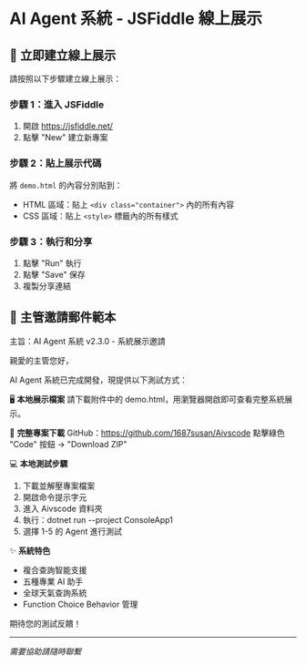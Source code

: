 # AI Agent 系統 - JSFiddle 線上展示

## 🚀 立即建立線上展示

請按照以下步驟建立線上展示：

### 步驟 1：進入 JSFiddle
1. 開啟 https://jsfiddle.net/
2. 點擊 "New" 建立新專案

### 步驟 2：貼上展示代碼
將 `demo.html` 的內容分別貼到：
- HTML 區域：貼上 `<div class="container">` 內的所有內容
- CSS 區域：貼上 `<style>` 標籤內的所有樣式

### 步驟 3：執行和分享
1. 點擊 "Run" 執行
2. 點擊 "Save" 保存
3. 複製分享連結

## 📧 主管邀請郵件範本

主旨：AI Agent 系統 v2.3.0 - 系統展示邀請

親愛的主管您好，

AI Agent 系統已完成開發，現提供以下測試方式：

🖥️ **本地展示檔案**
請下載附件中的 demo.html，用瀏覽器開啟即可查看完整系統展示。

📂 **完整專案下載**
GitHub：https://github.com/1687susan/Aivscode
點擊綠色 "Code" 按鈕 → "Download ZIP"

💻 **本地測試步驟**
1. 下載並解壓專案檔案
2. 開啟命令提示字元
3. 進入 Aivscode 資料夾
4. 執行：dotnet run --project ConsoleApp1
5. 選擇 1-5 的 Agent 進行測試

✨ **系統特色**
- 複合查詢智能支援
- 五種專業 AI 助手
- 全球天氣查詢系統
- Function Choice Behavior 管理

期待您的測試反饋！

---
*需要協助請隨時聯繫*